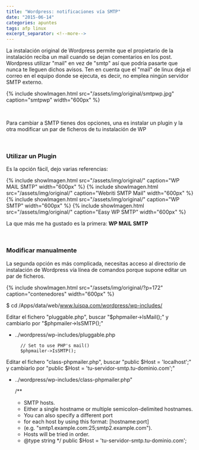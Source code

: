 ```yaml
---
title: "Wordpress: notificaciones vía SMTP"
date: "2015-06-14"
categories: apuntes
tags: afp linux
excerpt_separator: <!--more-->
---
```


La instalación original de Wordpress permite que el propietario de la instalación reciba un mail cuando se dejan comentarios en los post. Wordpress utilizar "mail" en vez de "smtp" así que podría pasarte que nunca te lleguen dichos avisos. Ten en cuenta que el "mail" de linux deja el correo en el equipo donde se ejecuta, es decir, no emplea ningún servidor SMTP externo.

{% include showImagen.html
    src="/assets/img/original/smtpwp.jpg"
    caption="smtpwp"
    width="600px"
    %}

 

Para cambiar a SMTP tienes dos opciones, una es instalar un plugin y la otra modificar un par de ficheros de tu instalación de WP

 

### Utilizar un Plugin

Es la opción fácil, dejo varias referencias:

{% include showImagen.html
    src="/assets/img/original/"
    caption="WP MAIL SMTP"
    width="600px"
    %}
{% include showImagen.html
    src="/assets/img/original/"
    caption="Webriti SMTP Mail"
    width="600px"
    %}
{% include showImagen.html
    src="/assets/img/original/"
    caption="WP SMTP"
    width="600px"
    %}
{% include showImagen.html
    src="/assets/img/original/"
    caption="Easy WP SMTP"
    width="600px"
    %}

La que más me ha gustado es la primera: **WP MAIL SMTP**

 

### Modificar manualmente

La segunda opción es más complicada, necesitas acceso al directorio de instalación de Wordpress vía línea de comandos porque supone editar un par de ficheros.

{% include showImagen.html
    src="/assets/img/original/?p=172"
    caption="contenedores"
    width="600px"
    %}

$ cd /Apps/data/web/www.luispa.com/wordpress/wp-includes/

Editar el fichero "pluggable.php", buscar "$phpmailer->IsMail();" y cambiarlo por "$phpmailer->IsSMTP();"

- ../wordpress/wp-includes/pluggable.php

        // Set to use PHP's mail()
        $phpmailer->IsSMTP();

Editar el fichero "class-phpmailer.php", buscar "public $Host = 'localhost';" y cambiarlo por "public $Host = 'tu-servidor-smtp.tu-dominio.com';"

- ../wordpress/wp-includes/class-phpmailer.php"

    /**
     * SMTP hosts.
     * Either a single hostname or multiple semicolon-delimited hostnames.
     * You can also specify a different port
     * for each host by using this format: [hostname:port]
     * (e.g. "smtp1.example.com:25;smtp2.example.com").
     * Hosts will be tried in order.
     * @type string
     */
    public $Host = 'tu-servidor-smtp.tu-dominio.com';
